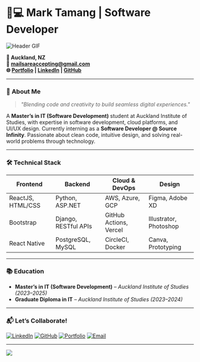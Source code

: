 # 👨💻 Mark Tamang | Software Developer

![Header GIF](https://github.com/marktmng/marktmng/blob/main/assets/developer.gif?raw=true)

**📍 Auckland, NZ**  
**📧 mailsareaccepting@gmail.com**  
**🌐 [Portfolio](https://www.marktmng.com) | [LinkedIn](https://www.linkedin.com/in/marktmng) | [GitHub](https://github.com/marktmng)**

---

### 🚀 **About Me**
> *"Blending code and creativity to build seamless digital experiences."*

A **Master’s in IT (Software Development)** student at Auckland Institute of Studies, with expertise in software development, cloud platforms, and UI/UX design. Currently interning as a **Software Developer @ Source Infinity**. Passionate about clean code, intuitive design, and solving real-world problems through technology.

---

### 🛠️ **Technical Stack**

| **Frontend**       | **Backend**          | **Cloud & DevOps**      | **Design**             |
|--------------------|----------------------|-------------------------|------------------------|
| ReactJS, HTML/CSS  | Python, ASP.NET      | AWS, Azure, GCP         | Figma, Adobe XD        |
| Bootstrap          | Django, RESTful APIs | GitHub Actions, Vercel  | Illustrator, Photoshop |
| React Native       | PostgreSQL, MySQL    | CircleCI, Docker        | Canva, Prototyping     |

  

---

### 📚 **Education**
- **Master’s in IT (Software Development)** – *Auckland Institute of Studies (2023–2025)*  
- **Graduate Diploma in IT** – *Auckland Institute of Studies (2023–2024)*  

---

### 📬 **Let’s Collaborate!**
[![LinkedIn](https://img.shields.io/badge/LinkedIn-0A66C2?style=flat&logo=linkedin)](https://www.linkedin.com/in/marktmng)
[![GitHub](https://img.shields.io/badge/GitHub-181717?style=flat&logo=github)](https://github.com/marktmng)
[![Portfolio](https://img.shields.io/badge/Portfolio-FF6B6B?style=flat)](https://www.marktmng.com)
[![Email](https://img.shields.io/badge/Email-EA4335?style=flat&logo=gmail)](mailto:mailsareaccepting@gmail.com)

---

<img src="https://www.google.com/url?sa=i&url=https%3A%2F%2Fgithub.com%2Frudrabarad%2FGifs&psig=AOvVaw2hiQ_nsjkFKHGUPv_EWJt_&ust=1743069233460000&source=images&cd=vfe&opi=89978449&ved=0CBMQjRxqFwoTCLiPjIe9p4wDFQAAAAAdAAAAABAy"/>
